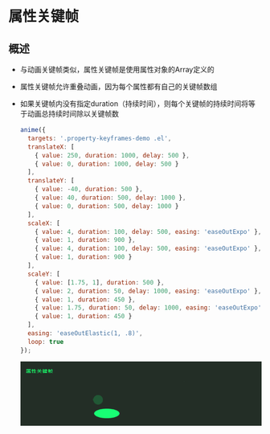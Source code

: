 # 属性关键帧

## 概述

+ 与动画关键帧类似，属性关键帧是使用属性对象的Array定义的
+ 属性关键帧允许重叠动画，因为每个属性都有自己的关键帧数组
+ 如果关键帧内没有指定duration（持续时间），则每个关键帧的持续时间将等于动画总持续时间除以关键帧数

  ```js
  anime({
    targets: '.property-keyframes-demo .el',
    translateX: [
      { value: 250, duration: 1000, delay: 500 },
      { value: 0, duration: 1000, delay: 500 }
    ],
    translateY: [
      { value: -40, duration: 500 },
      { value: 40, duration: 500, delay: 1000 },
      { value: 0, duration: 500, delay: 1000 }
    ],
    scaleX: [
      { value: 4, duration: 100, delay: 500, easing: 'easeOutExpo' },
      { value: 1, duration: 900 },
      { value: 4, duration: 100, delay: 500, easing: 'easeOutExpo' },
      { value: 1, duration: 900 }
    ],
    scaleY: [
      { value: [1.75, 1], duration: 500 },
      { value: 2, duration: 50, delay: 1000, easing: 'easeOutExpo' },
      { value: 1, duration: 450 },
      { value: 1.75, duration: 50, delay: 1000, easing: 'easeOutExpo' },
      { value: 1, duration: 450 }
    ],
    easing: 'easeOutElastic(1, .8)',
    loop: true
  });
  ```

  ![alt text](images/属性关键帧.gif)
